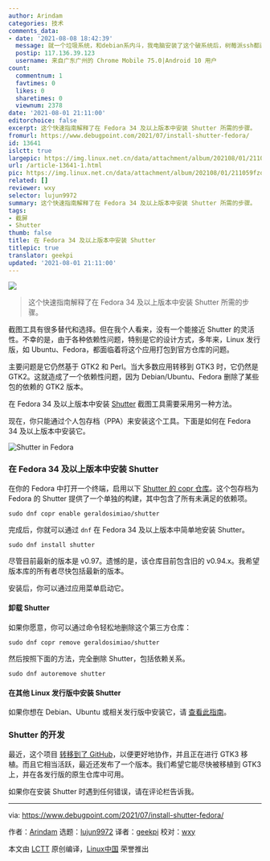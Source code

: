 ```yaml
---
author: Arindam
categories: 技术
comments_data:
- date: '2021-08-08 18:42:39'
  message: 就一个垃圾系统，和debian系内斗，我电脑安装了这个破系统后，树莓派ssh都连不上，换ubuntu系一点问题没有
  postip: 117.136.39.123
  username: 来自广东广州的 Chrome Mobile 75.0|Android 10 用户
count:
  commentnum: 1
  favtimes: 0
  likes: 0
  sharetimes: 0
  viewnum: 2378
date: '2021-08-01 21:11:00'
editorchoice: false
excerpt: 这个快速指南解释了在 Fedora 34 及以上版本中安装 Shutter 所需的步骤。
fromurl: https://www.debugpoint.com/2021/07/install-shutter-fedora/
id: 13641
islctt: true
largepic: https://img.linux.net.cn/data/attachment/album/202108/01/211059fzo531621ydrr27k.jpg
url: /article-13641-1.html
pic: https://img.linux.net.cn/data/attachment/album/202108/01/211059fzo531621ydrr27k.jpg.thumb.jpg
related: []
reviewer: wxy
selector: lujun9972
summary: 这个快速指南解释了在 Fedora 34 及以上版本中安装 Shutter 所需的步骤。
tags:
- 截屏
- Shutter
thumb: false
title: 在 Fedora 34 及以上版本中安装 Shutter
titlepic: true
translator: geekpi
updated: '2021-08-01 21:11:00'
---
```


![](https://img.linux.net.cn/data/attachment/album/202108/01/211059fzo531621ydrr27k.jpg)



> 
> 这个快速指南解释了在 Fedora 34 及以上版本中安装 Shutter 所需的步骤。
> 
> 
> 


截图工具有很多替代和选择。但在我个人看来，没有一个能接近 Shutter 的灵活性。不幸的是，由于各种依赖性问题，特别是它的设计方式，多年来，Linux 发行版，如 Ubuntu、Fedora，都面临着将这个应用打包到官方仓库的问题。


主要问题是它仍然基于 GTK2 和 Perl。当大多数应用转移到 GTK3 时，它仍然是 GTK2。这就造成了一个依赖性问题，因为 Debian/Ubuntu、Fedora 删除了某些包的依赖的 GTK2 版本。


在 Fedora 34 及以上版本中安装 [Shutter](https://www.debugpoint.com/tag/shutter) 截图工具需要采用另一种方法。


现在，你只能通过个人包存档（PPA）来安装这个工具。下面是如何在 Fedora 34 及以上版本中安装它。


![Shutter in Fedora](https://img.linux.net.cn/data/attachment/album/202108/01/211141s0oiaqn6oj4phahy.jpg)


### 在 Fedora 34 及以上版本中安装 Shutter


在你的 Fedora 中打开一个终端，启用以下 [Shutter 的 copr 仓库](https://copr.fedorainfracloud.org/coprs/geraldosimiao/shutter/)。这个包存档为 Fedora 的 Shutter 提供了一个单独的构建，其中包含了所有未满足的依赖项。



```
sudo dnf copr enable geraldosimiao/shutter

```

完成后，你就可以通过 `dnf` 在 Fedora 34 及以上版本中简单地安装 Shutter。



```
sudo dnf install shutter

```

尽管目前最新的版本是 v0.97。遗憾的是，该仓库目前包含旧的 v0.94.x。我希望版本库的所有者尽快包括最新的版本。


安装后，你可以通过应用菜单启动它。


#### 卸载 Shutter


如果你愿意，你可以通过命令轻松地删除这个第三方仓库：



```
sudo dnf copr remove geraldosimiao/shutter

```

然后按照下面的方法，完全删除 Shutter，包括依赖关系。



```
sudo dnf autoremove shutter

```

#### 在其他 Linux 发行版中安装 Shutter


如果你想在 Debian、Ubuntu 或相关发行版中安装它，请 [查看此指南](https://www.debugpoint.com/2020/04/shutter-install-ubuntu/)。


### Shutter 的开发


最近，这个项目 [转移到了 GitHub](https://github.com/shutter-project/shutter)，以便更好地协作，并且正在进行 GTK3 移植。而且它相当活跃，最近还发布了一个版本。我们希望它能尽快被移植到 GTK3 上，并在各发行版的原生仓库中可用。


如果你在安装 Shutter 时遇到任何错误，请在评论栏告诉我。




---


via: <https://www.debugpoint.com/2021/07/install-shutter-fedora/>


作者：[Arindam](https://www.debugpoint.com/author/admin1/) 选题：[lujun9972](https://github.com/lujun9972) 译者：[geekpi](https://github.com/geekpi) 校对：[wxy](https://github.com/wxy)


本文由 [LCTT](https://github.com/LCTT/TranslateProject) 原创编译，[Linux中国](https://linux.cn/) 荣誉推出